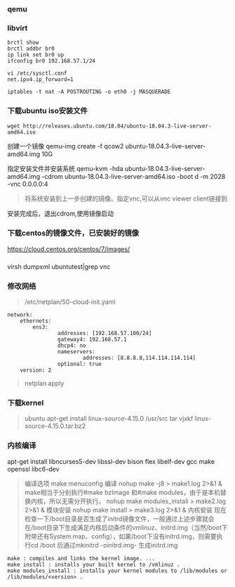 ### qemu

### libvirt

```shell
brctl show
brctl addbr br0
ip link set br0 up
ifconfig br0 192.168.57.1/24

vi /etc/sysctl.conf
net.ipv4.ip_forward=1

iptables -t nat -A POSTROUTING -o eth0 -j MASQUERADE
```

### 下载ubuntu iso安装文件
```
wget http://releases.ubuntu.com/18.04/ubuntu-18.04.3-live-server-amd64.iso
```

创建一个镜像
qemu-img create -f qcow2 ubuntu-18.04.3-live-server-amd64.img 10G

指定安装文件并安装系统
qemu-kvm -hda ubuntu-18.04.3-live-server-amd64.img -cdrom ubuntu-18.04.3-live-server-amd64.iso -boot d -m 2028 -vnc 0.0.0.0:4
> 将系统安装到上一步创建的镜像。指定vnc,可以从vnc viewer client链接到

安装完成后，退出cdrom,使用镜像启动

### 下载centos的镜像文件，已安装好的镜像
https://cloud.centos.org/centos/7/images/

### 
virsh dumpxml ubuntutest|grep vnc

### 修改网络
> /etc/netplan/50-cloud-init.yaml
```shell
network:
    ethernets:
        ens3:
                addresses: [192.168.57.100/24]
                gateway4: 192.168.57.1
                dhcp4: no
                nameservers:
                        addresses: [8.8.8.8,114.114.114.114]
                optional: true
    version: 2

```
> netplan apply

### 下载kernel
> ubuntu
apt-get install linux-source-4.15.0
> /usr/src
tar vjxkf linux-source-4.15.0.tar.bz2

### 内核编译
apt-get install libncurses5-dev libssl-dev bison flex libelf-dev gcc make openssl libc6-dev
> 编译选项
make menuconfig
> 编译
nohup make -j8 > make1.log 2>&1 &
> make相当于分别执行#make bzImage 和#make modules，由于是本机替换内核，所以无需分开执行。
nohup make modules_install > make2.log 2>&1 &
> 模块安装
nohup make install > make3.log 2>&1 &
> 内核安装
> 现在检查一下/boot目录是否生成了initrd镜像文件，一般通过上述步骤就会在/boot目录下生成满足内核启动条件的vmlinuz、initrd.img（当然/boot下附带还有System.map、config），如果/boot下没有initrd.img，则需要执行cd /boot 后通过mkinitrd -oinitrd.img- 生成initrd.img

```
make : compiles and links the kernel image. ...
make install : installs your built kernel to /vmlinuz .
make modules_install : installs your kernel modules to /lib/modules or /lib/modules/<version> .
```
